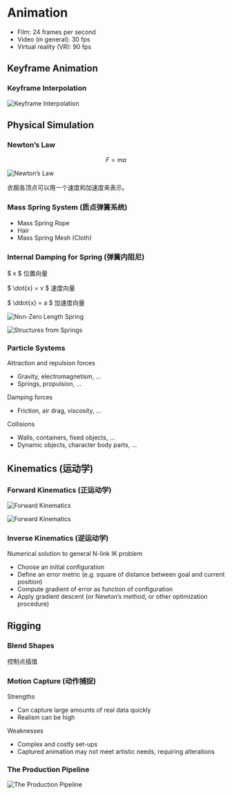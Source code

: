 # Animation

- Film: 24 frames per second
- Video (in general): 30 fps
- Virtual reality (VR): 90 fps

## Keyframe Animation

### Keyframe Interpolation

![Keyframe Interpolation](images/P21-0.png)

## Physical Simulation

### Newton’s Law

$$ F = ma $$

![Newton’s Law](images/P21-1.png)

衣服各顶点可以用一个速度和加速度来表示。

### Mass Spring System (质点弹簧系统)

- Mass Spring Rope
- Hair
- Mass Spring Mesh (Cloth)

### Internal Damping for Spring (弹簧内阻尼)

$ x $ 位置向量

$ \dot{x} = v $ 速度向量

$ \ddot{x} = a $ 加速度向量

![Non-Zero Length Spring](images/P21-2.png)

![Structures from Springs](images/P21-3.png)

### Particle Systems

Attraction and repulsion forces

- Gravity, electromagnetism, ...
- Springs, propulsion, ...

Damping forces

- Friction, air drag, viscosity, ...

Collisions

- Walls, containers, fixed objects, ...
- Dynamic objects, character body parts, ...

## Kinematics (运动学)

### Forward Kinematics (正运动学)

![Forward Kinematics](images/P21-3-1.png)

![Forward Kinematics](images/P21-4.png)

### Inverse Kinematics (逆运动学)

Numerical solution to general N-link IK problem

- Choose an initial configuration
- Define an error metric (e.g. square of distance between goal and current position)
- Compute gradient of error as function of configuration
- Apply gradient descent (or Newton’s method, or other optimization procedure)

## Rigging

### Blend Shapes

控制点插值

### Motion Capture (动作捕捉)

Strengths

- Can capture large amounts of real data quickly
- Realism can be high

Weaknesses

- Complex and costly set-ups
- Captured animation may not meet artistic needs, requiring alterations

### The Production Pipeline

![The Production Pipeline](images/P21-5.png)
